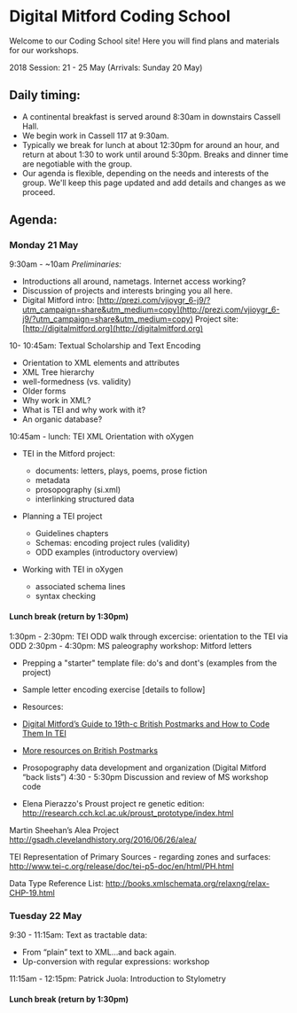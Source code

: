 # Digital Mitford Coding School

Welcome to our Coding School site! Here you will find plans and materials for our workshops.

2018 Session: 21 - 25 May 
(Arrivals: Sunday 20 May)

## Daily timing: 
* A continental breakfast is served around 8:30am in downstairs Cassell Hall.
* We begin work in Cassell 117 at 9:30am. 
* Typically we break for lunch at about 12:30pm for around an hour, and return at about 1:30 to work until around 5:30pm. Breaks and dinner time are negotiable with the group.
* Our agenda is flexible, depending on the needs and interests of the group. We'll keep this page updated and add details and changes as we proceed. 


## Agenda:
### Monday 21 May
9:30am - ~10am *Preliminaries:*  
* Introductions all around, nametags. Internet access working? 
* Discussion of projects and interests bringing you all here.
* Digital Mitford intro: [http://prezi.com/vjioygr_6-j9/?utm_campaign=share&utm_medium=copy](http://prezi.com/vjioygr_6-j9/?utm_campaign=share&utm_medium=copy)
Project site: [http://digitalmitford.org](http://digitalmitford.org)

10- 10:45am: Textual Scholarship and Text Encoding
* Orientation to XML elements and attributes
* XML Tree hierarchy
* well-formedness (vs. validity)
* Older forms
* Why work in XML? 
* What is TEI and why work with it?
* An organic database?

10:45am - lunch: TEI XML Orientation with oXygen
* TEI in the Mitford project: 
    * documents: letters, plays, poems, prose fiction
    * metadata
    * prosopography (si.xml)
    * interlinking structured data 
      
* Planning a TEI project
    * Guidelines chapters
    * Schemas: encoding project rules (validity)
    * ODD examples (introductory overview)
    
* Working with TEI in oXygen
    * associated schema lines
    * syntax checking
    
#### Lunch break (return by 1:30pm)

1:30pm - 2:30pm: TEI ODD walk through excercise: orientation to the TEI via ODD
2:30pm - 4:30pm: MS paleography workshop: Mitford letters
* Prepping a "starter" template file: do's and dont's (examples from the project)
* Sample letter encoding exercise [details to follow]
* Resources:
* [Digital Mitford’s Guide to 19th-c British Postmarks and How to Code Them In TEI](https://digitalmitford.wordpress.com/2014/05/27/the-digital-mitfords-guide-to-19th-century-british-postmarks-and-how-to-code-them-in-tei/) 
* [More resources on British Postmarks](https://pitt.box.com/s/gpfr6jvkuyk647umkojxc9bebo98cqhk) 
* Prosopography data development and organization (Digital Mitford “back lists”)
4:30 - 5:30pm Discussion and review of MS workshop code

* Elena Pierazzo's Proust project re genetic edition:
http://research.cch.kcl.ac.uk/proust_prototype/index.html

Martin Sheehan’s Alea Project http://gsadh.clevelandhistory.org/2016/06/26/alea/

TEI Representation of Primary Sources - regarding zones and surfaces:
http://www.tei-c.org/release/doc/tei-p5-doc/en/html/PH.html 

Data Type Reference List:
http://books.xmlschemata.org/relaxng/relax-CHP-19.html 


    
### Tuesday 22 May
9:30 - 11:15am: Text as tractable data: 
* From “plain” text to XML...and back again. 
* Up-conversion with regular expressions: workshop

11:15am - 12:15pm: Patrick Juola: Introduction to Stylometry

#### Lunch break (return by 1:30pm)






